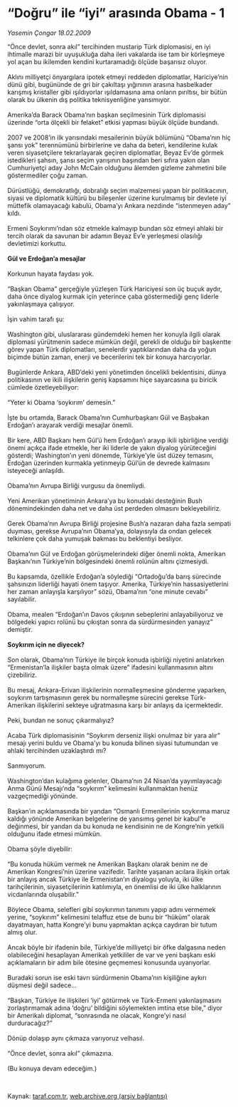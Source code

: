 # “Doğru” ile “iyi” arasında Obama - 1

*Yasemin Çongar 18.02.2009*

<div class="taraf_structure_2col_1zq">
<div class="margen_n">



 <p>“Önce devlet, sonra akıl” tercihinden mustarip Türk diplomasisi, en iyi ihtimalle marazi bir uyuşukluğa daha ileri vakalarda ise tam bir körleşmeye yol açan bu ikilemden kendini kurtaramadığı ölçüde başarısız oluyor. <br/><br/>Aklını milliyetçi önyargılara ipotek etmeyi reddeden diplomatlar, Hariciye’nin dünü gibi, bugününde de gri bir çakıltaşı yığınının arasına hasbelkader karışmış kristaller gibi ışıldıyorlar ışıldamasına ama onların pırıltısı, bir bütün olarak bu ülkenin dış politika teknisyenliğine yansımıyor. <br/><br/>Amerika’da Barack Obama’nın başkan seçilmesinin Türk diplomasisi üzerinde “orta ölçekli bir felaket” etkisi yapması büyük ölçüde bundandı. <br/><br/>2007 ve 2008’in ilk yarısındaki mesailerinin büyük bölümünü “Obama’nın hiç şansı yok” terennümünü birbirlerine ve daha da beteri, kendilerine kulak veren siyasetçilere tekrarlayarak geçiren diplomatlar, Beyaz Ev’de görmek istedikleri şahsın, şansı seçim yarışının başından beri sıfıra yakın olan Cumhuriyetçi aday John McCain olduğunu âlemden gizleme zahmetini bile göstermediler çoğu zaman. <br/><br/>Dürüstlüğü, demokratlığı, dobralığı seçim malzemesi yapan bir politikacının, siyasi ve diplomatik kültürü bu bileşenler üzerine kurulmamış bir devlete iyi müttefik olamayacağı kabulü, Obama’yı Ankara nezdinde “istenmeyen aday” kıldı. <br/><br/>Ermeni Soykırımı’ndan söz etmekle kalmayıp bundan söz etmeyi ahlaki bir tercih olarak da savunan bir adamın Beyaz Ev’e yerleşmesi olasılığı devletimizi korkuttu. <b><br/><br/>Gül ve Erdoğan’a mesajlar</b> <br/><br/>Korkunun hayata faydası yok. <br/><br/>“Başkan Obama” gerçeğiyle yüzleşen Türk Hariciyesi son üç buçuk aydır, daha önce diyalog kurmak için yeterince çaba göstermediği genç liderle yakınlaşmaya çalışıyor. <br/><br/>İşin vahim tarafı şu: <br/><br/>Washington gibi, uluslararası gündemdeki hemen her konuyla ilgili olarak diplomasi yürütmenin sadece mümkün değil, gerekli de olduğu bir başkentte görev yapan Türk diplomatları, senelerdir yaptıklarından daha da yoğun biçimde bütün zaman, enerji ve becerilerini tek bir konuya harcıyorlar. <br/><br/>Bugünlerde Ankara, ABD’deki yeni yönetimden öncelikli beklentisini, dünya politikasının ve ikili ilişkilerin geniş kapsamını hiçe sayarcasına şu biricik cümlede özetleyebiliyor: <br/><br/>“Yeter ki Obama ‘soykırım’ demesin.” <br/><br/>İşte bu ortamda, Barack Obama’nın Cumhurbaşkanı Gül ve Başbakan Erdoğan’ı arayarak verdiği mesajlar önemli. <br/><br/>Bir kere, ABD Başkanı hem Gül’ü hem Erdoğan’ı arayıp ikili işbirliğine verdiği önemi açıkça ifade etmekle, her iki liderle de yakın diyalog yürüteceğini gösterdi; Washington’ın yeni dönemde, Türkiye’yle üst düzey temasını, Erdoğan üzerinden kurmakla yetinmeyip Gül’ün de devrede kalmasını isteyeceği anlaşıldı. <br/><br/>Obama’nın Avrupa Birliği vurgusu da önemliydi. <br/><br/>Yeni Amerikan yönetiminin Ankara’ya bu konudaki desteğinin Bush dönemindekinden daha net ve daha üst perdeden olmasını bekleyebiliriz. <br/><br/>Gerek Obama’nın Avrupa Birliği projesine Bush’a nazaran daha fazla sempati duyması, gerekse Avrupa’nın Obama’ya, dolayısıyla da ondan gelecek telkinlere çok daha yumuşak bakması bu beklentiyi besliyor. <br/><br/>Obama’nın Gül ve Erdoğan görüşmelerindeki diğer önemli nokta, Amerikan Başkanı’nın Türkiye’nin bölgesindeki önemli rolünün altını çizmesiydi. <br/><br/>Bu kapsamda, özellikle Erdoğan’a söylediği “Ortadoğu’da barış sürecinde şahsınızın liderliği hayati önem taşıyor. Amerika, Türkiye’nin hassasiyetlerini her zaman anlayışla karşılıyor” sözü, Obama’nın “one minute cevabı” sayılabilir. <br/><br/>Obama, mealen “Erdoğan’ın Davos çıkışının sebeplerini anlayabiliyoruz ve bölgedeki yapıcı rolünü bu çıkıştan sonra da sürdürmesinden yanayız” demiştir.<b> <br/><br/>Soykırım için ne diyecek?</b> <br/><br/>Son olarak, Obama’nın Türkiye ile birçok konuda işbirliği niyetini anlatırken “Ermenistan’la ilişkiler başta olmak üzere” ifadesini kullanmasının altını çizebiliriz. <br/><br/>Bu mesaj, Ankara-Erivan ilişkilerinin normalleşmesine gönderme yaparken, soykırım tartışmasının gerek bu normalleşme sürecini gerekse Türk-Amerikan ilişkilerini sekteye uğratmasına karşı bir anlayış da içermektedir. <br/><br/>Peki, bundan ne sonuç çıkarmalıyız? <br/><br/>Acaba Türk diplomasisinin “Soykırım derseniz ilişki onulmaz bir yara alır” mesajı yerini buldu ve Obama’yı bu konuda bilinen siyasi tutumundan ve ahlaki tercihinden uzaklaştırdı mı? <br/><br/>Sanmıyorum. <br/><br/>Washington’dan kulağıma gelenler, Obama’nın 24 Nisan’da yayımlayacağı Anma Günü Mesajı’nda “soykırım” kelimesini kullanmaktan henüz vazgeçmediği yönünde. <br/><br/>Başkan’ın açıklamasında bir yandan “Osmanlı Ermenilerinin soykırıma maruz kaldığı yönünde Amerikan belgelerine de yansımış genel bir kabul”e değinmesi, bir yandan da bu konuda ne kendisinin ne de Kongre’nin yetkili olduğunu ifade etmesi mümkün. <br/><br/>Obama şöyle diyebilir: <br/><br/>“Bu konuda hüküm vermek ne Amerikan Başkanı olarak benim ne de Amerikan Kongresi’nin üzerine vazifedir. Tarihte yaşanan acılara ilişkin ortak bir anlayış ancak Türkiye ile Ermenistan’ın diyalogu yoluyla, iki ülke tarihçilerinin, siyasetçilerinin katılımıyla, en önemlisi de iki ülke halklarının vicdanlarında oluşabilir.” <br/><br/>Böylece Obama, selefleri gibi soykırımın tanımını yapıp adını vermemek yerine, “soykırım” kelimesini telaffuz etse de bunu bir “hüküm” olarak dayatmayan, hatta Kongre’yi bunu yapmaktan açıkça caydıran bir tutum almış olur. <br/><br/>Ancak böyle bir ifadenin bile, Türkiye’de milliyetçi bir öfke dalgasına neden olabileceğini hesaplayan Amerikalı yetkililer de var ve yeni başkanı eski açıklamaların bir adım bile ötesine geçmemesi konusunda uyarıyorlar. <br/><br/>Buradaki sorun ise eski tavrı sürdürmenin Obama’nın kişiliğine aykırı düşmesi değil sadece... <br/><br/>“Başkan, Türkiye ile ilişkileri ‘iyi’ götürmek ve Türk-Ermeni yakınlaşmasını zorlaştırmamak adına ‘doğru’ bildiğini söylemekten imtina etse bile,” diyor bir Amerikalı diplomat, “sonrasında ne olacak, Kongre’yi nasıl durduracağız?” <br/><br/>Dönüp dolaşıp aynı çıkmaza varıyoruz velhasıl. <br/><br/>“Önce devlet, sonra akıl” çıkmazına. <br/><br/>(Bu konuya devam edeceğim.)</p>

<br/>


<div id="taraf_not">
</div>

</div>


</div>

Kaynak: [taraf.com.tr](http://www.taraf.com.tr:80/makale/4076.htm), [web.archive.org (arşiv bağlantısı)](http://web.archive.org/web/20090430092043/http://www.taraf.com.tr:80/makale/4076.htm)
